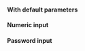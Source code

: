 #### With default parameters
<!-- example(input-overview) -->

#### Numeric input
<!-- example(input-number-overview) -->

#### Password input
<!-- example(input-password-overview) -->
